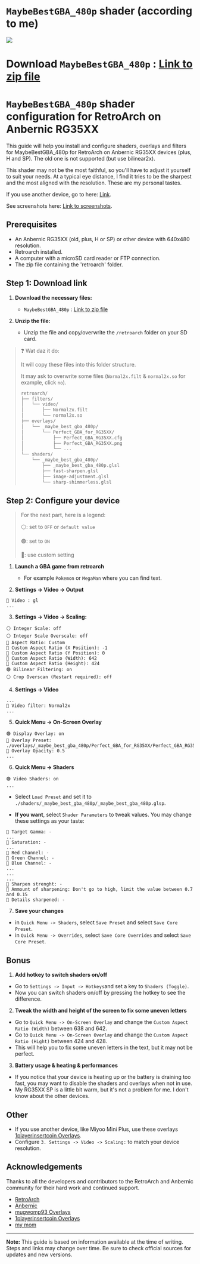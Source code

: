 # `MaybeBestGBA_480p` shader (according to me)

<img src="./screenshots/shader.png"/>

# Download `MaybeBestGBA_480p` : [Link to zip file](https://github.com/JeromeGsq/MaybeBestGBA_480p/archive/refs/heads/MaybeBestGBA_480p.zip)

# `MaybeBestGBA_480p` shader configuration for RetroArch on Anbernic RG35XX

This guide will help you install and configure shaders, overlays and filters for MaybeBestGBA_480p for RetroArch on Anbernic RG35XX devices (plus, H and SP). The old one is not supported (but use bilinear2x).

This shader may not be the most faithful, so you'll have to adjust it yourself to suit your needs.
At a typical eye distance, I find it tries to be the sharpest and the most aligned with the resolution.
These are my personal tastes.

If you use another device, go to here: [Link](#other).

See screenshots here: [Link to screenshots](./SCREENSHOTS.md).

## Prerequisites

- An Anbernic RG35XX (old, plus, H or SP) or other device with 640x480 resolution.
- Retroarch installed.
- A computer with a microSD card reader or FTP connection.
- The zip file containing the 'retroarch' folder.

## Step 1: Download link

1. **Download the necessary files:**
   - `MaybeBestGBA_480p` : [Link to zip file](https://github.com/JeromeGsq/MaybeBestGBA_480p/archive/refs/heads/MaybeBestGBA_480p.zip)

2. **Unzip the file:**
   - Unzip the file and copy/overwrite the `/retroarch` folder on your SD card.

> ❓ Wat daz it do: 
>
> It will copy these files into this folder structure.
>
> It may ask to overwrite some files (`Normal2x.filt` & `normal2x.so` for example, click `no`).
> ```sh
> retroarch/
> ├── filters/
> │   └── video/
> │       ├── Normal2x.filt
> │       └── normal2x.so
> ├── overlays/
> │   └── _maybe_best_gba_480p/
> │       └── Perfect_GBA_for_RG35XX/
> │           ├── Perfect_GBA_RG35XX.cfg
> │           ├── Perfect_GBA_RG35XX.png
> │           └── ...
> └── shaders/
>     └── _maybe_best_gba_480p/
>         ├── _maybe_best_gba_480p.glsl
>         ├── fast-sharpen.glsl
>         ├── image-adjustment.glsl
>         └── sharp-shimmerless.glsl
> ```

##  Step 2: Configure your device
   >For the next part, here is a legend:
   >
   > ⚪️: set to `OFF` or `default value`
   >
   > 🟢: set to `ON`
   >
   > 🔵: use custom setting

1. **Launch a GBA game from retroarch**
   - For example `Pokemon` or `MegaMan` where you can find text.

2. **Settings -> Video -> Output**

```
🔵 Video : gl
...
```

3. **Settings -> Video -> Scaling:**

```
⚪️ Integer Scale: off 
⚪️ Integer Scale Overscale: off 
🔵 Aspect Ratio: Custom
🔵 Custom Aspect Ratio (X Position): -1
🔵 Custom Aspect Ratio (Y Position): 0
🔵 Custom Aspect Ratio (Width): 642
🔵 Custom Aspect Ratio (Height): 424
🟢 Bilinear Filtering: on
⚪️ Crop Overscan (Restart required): off
```

4. **Settings -> Video**

```
...
🔵 Video filter: Normal2x
...
```

5. **Quick Menu -> On-Screen Overlay**

```
🟢 Display Overlay: on
🔵 Overlay Preset: ./overlays/_maybe_best_gba_480p/Perfect_GBA_for_RG35XX/Perfect_GBA_RG35XX.cfg
🔵 Overlay Opacity: 0.5
...
```

6. **Quick Menu -> Shaders**

```
🟢 Video Shaders: on
...
```
- Select `Load Preset` and set it to `./shaders/_maybe_best_gba_480p/_maybe_best_gba_480p.glsp`.

- **If you want**, select `Shader Parameters` to tweak values. You may change these settings as your taste:
```
🔵 Target Gamma: -
...
🔵 Saturation: -
...
🔵 Red Channel: -
🔵 Green Channel: -
🔵 Blue Channel: -
...
...
...
🔵 Sharpen strenght: -
🔵 Ammount of sharpening: Don't go to high, limit the value between 0.7 and 0.15
🔵 Details sharpened: -
```

7. **Save your changes**
- in `Quick Menu -> Shaders`, select `Save Preset` and select `Save Core Preset`.
- in `Quick Menu -> Overrides`, select `Save Core Overrides` and select `Save Core Preset`.


## Bonus
1. **Add hotkey to switch shaders on/off**
- Go to `Settings -> Input -> Hotkeys`and set a key to `Shaders (Toggle)`.
- Now you can switch shaders on/off by pressing the hotkey to see the difference.

2. **Tweak the width and height of the screen to fix some uneven letters**
- Go to `Quick Menu -> On-Screen Overlay` and change the `Custom Aspect Ratio (Width)` between  638 and 642. 
- Go to `Quick Menu -> On-Screen Overlay` and change the `Custom Aspect Ratio (Hight)` between  424 and 428.
- This will help you to fix some uneven letters in the text, but it may not be perfect.

3. **Battery usage & heating & performances**
- If you notice that your device is heating up or the battery is draining too fast, you may want to disable the shaders and overlays when not in use.
- My RG35XX SP is a little bit warm, but it's not a problem for me. I don't know about the other devices.

## Other
- If you use another device, like Miyoo Mini Plus, use these overlays [1playerinsertcoin Overlays](https://www.reddit.com/r/MiyooMini/comments/18ovuld/i_made_a_game_boy_advance_overlay/).
- Configure `3. Settings -> Video -> Scaling:` to match your device resolution.


## Acknowledgements

Thanks to all the developers and contributors to the RetroArch and Anbernic community for their hard work and continued support.

- [RetroArch](https://www.retroarch.com/)   
- [Anbernic](https://www.anbernic.com/)
- [mugwomp93 Overlays](https://github.com/mugwomp93/GarlicOS_Customization/tree/main)
- [1playerinsertcoin Overlays](https://www.reddit.com/r/MiyooMini/comments/18ovuld/i_made_a_game_boy_advance_overlay/)
- [my mom](https://www.youtube.com/watch?v=dQw4w9WgXcQ)

---

**Note:** This guide is based on information available at the time of writing. Steps and links may change over time. Be sure to check official sources for updates and new versions.
